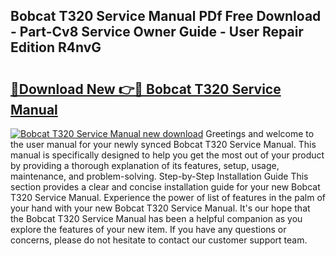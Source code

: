 ## Bobcat T320 Service Manual PDf Free Download - Part-Cv8 Service Owner Guide - User Repair Edition R4nvG

# <h2><a href="http://bc34635.oget.top/?id=Bobcat+T320+Service+Manual">🔗Download New 👉🔴 Bobcat T320 Service Manual</a></h2>

[![Bobcat T320 Service Manual new download](https://i.imgur.com/5g1atiW.png)](http://bc34635.oget.top/?id=Bobcat+T320+Service+Manual)
Greetings and welcome to the user manual for your newly synced Bobcat T320 Service Manual. This manual is specifically designed to help you get the most out of your product by providing a thorough explanation of its features, setup, usage, maintenance, and problem-solving. Step-by-Step Installation Guide This section provides a clear and concise installation guide for your new Bobcat T320 Service Manual. Experience the power of list of features in the palm of your hand with your new Bobcat T320 Service Manual. It's our hope that the Bobcat T320 Service Manual has been a helpful companion as you explore the features of your new item. If you have any questions or concerns, please do not hesitate to contact our customer support team.
